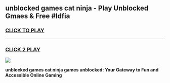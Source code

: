 
## unblocked games cat ninja - Play Unblocked Gmaes & Free #ldfia
<h3>
<a href="https://news.freeplayer.one?title=unblocked_games_cat_ninja&ref=03M">CLICK TO PLAY</a></h3>
<hr>

<h3>
<a href="https://news.freeplayer.one?title=unblocked_games_cat_ninja&ref=03M">CLICK 2 PLAY</a>
  
</h3>

<a href="https://news.freeplayer.one?title=unblocked_games_cat_ninja&ref=03M"><img src="https://clearcache.store/games.png"></a>


**unblocked games cat ninja games unblocked: Your Gateway to Fun and Accessible Online Gaming**
